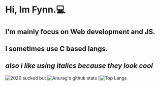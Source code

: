 # Hi, Im Fynn.💻
## I'm mainly focus on Web development and JS. 
## I sometimes use C based langs.
## ***also i like using italics because they look cool***
![2020 sucked but](https://cdn.discordapp.com/attachments/743934885097373856/794378350449524746/unknown.png)
![Anurag's github stats](https://github-readme-stats.vercel.app/api?username=wesrt&show_icons=true&theme=light)
[![Top Langs](https://github-readme-stats.vercel.app/api/top-langs/?username=wesrt&show_icons=true&theme=light)
